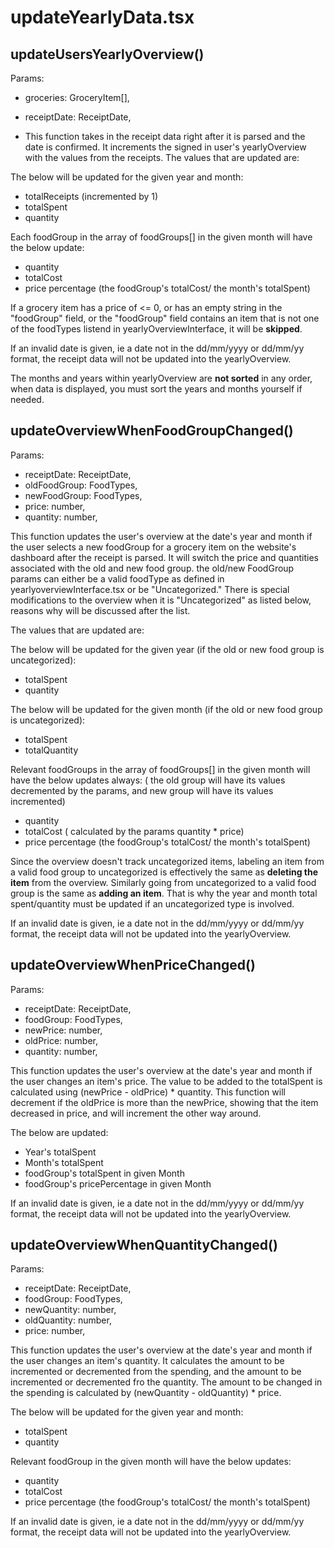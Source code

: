 # updateYearlyData.tsx

## updateUsersYearlyOverview()

Params:

- groceries: GroceryItem[],
- receiptDate: ReceiptDate,

- This function takes in the receipt data right after it is parsed and the date is confirmed. It increments the signed in user's yearlyOverview with the values from the receipts. The values that are updated are:

The below will be updated for the given year and month:

- totalReceipts (incremented by 1)
- totalSpent
- quantity

Each foodGroup in the array of foodGroups[] in the given month will have the below update:

- quantity
- totalCost
- price percentage (the foodGroup's totalCost/ the month's totalSpent)

If a grocery item has a price of <= 0, or has an empty string in the "foodGroup" field, or the "foodGroup" field contains an item that is not one of the foodTypes listend in yearlyOverviewInterface, it will be **skipped**.

If an invalid date is given, ie a date not in the dd/mm/yyyy or dd/mm/yy format, the receipt data will not be updated into the yearlyOverview.

The months and years within yearlyOverview are **not sorted** in any order, when data is displayed, you must sort the years and months yourself if needed.

## updateOverviewWhenFoodGroupChanged()

Params:

- receiptDate: ReceiptDate,
- oldFoodGroup: FoodTypes,
- newFoodGroup: FoodTypes,
- price: number,
- quantity: number,

This function updates the user's overview at the date's year and month if the user selects a new foodGroup for a grocery item on the website's dashboard after the receipt is parsed. It will switch the price and quantities associated with the old and new food group. the old/new FoodGroup params can either be a valid foodType as defined in yearlyoverviewInterface.tsx or be "Uncategorized." There is special modifications to the overview when it is "Uncategorized" as listed below, reasons why will be discussed after the list.

The values that are updated are:

The below will be updated for the given year (if the old or new food group is uncategorized):

- totalSpent
- quantity

The below will be updated for the given month (if the old or new food group is uncategorized):

- totalSpent
- totalQuantity

Relevant foodGroups in the array of foodGroups[] in the given month will have the below updates always:
( the old group will have its values decremented by the params, and new group will have its values incremented)

- quantity
- totalCost ( calculated by the params quantity \* price)
- price percentage (the foodGroup's totalCost/ the month's totalSpent)

Since the overview doesn't track uncategorized items, labeling an item from a valid food group to uncategorized is effectively the same as **deleting the item** from the overview. Similarly going from uncategorized to a valid food group is the same as **adding an item**. That is why the year and month total spent/quantity must be updated if an uncategorized type is involved.

If an invalid date is given, ie a date not in the dd/mm/yyyy or dd/mm/yy format, the receipt data will not be updated into the yearlyOverview.

## updateOverviewWhenPriceChanged()

Params:

- receiptDate: ReceiptDate,
- foodGroup: FoodTypes,
- newPrice: number,
- oldPrice: number,
- quantity: number,

This function updates the user's overview at the date's year and month if the user changes an item's price. The value to be added to the totalSpent is calculated using (newPrice - oldPrice) \* quantity. This function will decrement if the oldPrice is more than the newPrice, showing that the item decreased in price, and will increment the other way around.

The below are updated:

- Year's totalSpent
- Month's totalSpent
- foodGroup's totalSpent in given Month
- foodGroup's pricePercentage in given Month

If an invalid date is given, ie a date not in the dd/mm/yyyy or dd/mm/yy format, the receipt data will not be updated into the yearlyOverview.

## updateOverviewWhenQuantityChanged()

Params:

- receiptDate: ReceiptDate,
- foodGroup: FoodTypes,
- newQuantity: number,
- oldQuantity: number,
- price: number,

This function updates the user's overview at the date's year and month if the user changes an item's quantity. It calculates the amount to be incremented or decremented from the spending, and the amount to be incremented or decremented fro the quantity. The amount to be changed in the spending is calculated by (newQuantity - oldQuantity) \* price.

The below will be updated for the given year and month:

- totalSpent
- quantity

Relevant foodGroup in the given month will have the below updates:

- quantity
- totalCost
- price percentage (the foodGroup's totalCost/ the month's totalSpent)

If an invalid date is given, ie a date not in the dd/mm/yyyy or dd/mm/yy format, the receipt data will not be updated into the yearlyOverview.
